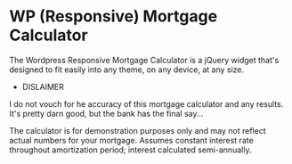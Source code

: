 WP (Responsive) Mortgage Calculator
======================

The Wordpress Responsive Mortgage Calculator is a jQuery widget that's designed to fit easily into any theme, on any device, at any size.


* DISLAIMER

I do not vouch for he accuracy of this mortgage calculator and any results. It's pretty darn good, but the bank has the final say...

The calculator is for demonstration purposes only and may not reflect actual numbers for your mortgage. 
Assumes constant interest rate throughout amortization period; interest calculated semi-annually.